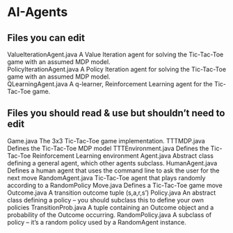 # AI-Agents

## Files you can edit

ValueIterationAgent.java	A Value Iteration agent for solving the Tic-Tac-Toe game with an assumed MDP model.<br/>
PolicyIterationAgent.java	A Policy Iteration agent for solving the Tic-Tac-Toe game with an assumed MDP model.<br/>
QLearningAgent.java	A q-learner, Reinforcement Learning agent for the Tic-Tac-Toe game.<br/>

## Files you should read & use but shouldn’t need to edit

Game.java	The 3x3 Tic-Tac-Toe game implementation.
TTTMDP.java	Defines the Tic-Tac-Toe MDP model
TTTEnvironment.java	Defines the Tic-Tac-Toe Reinforcement Learning environment
Agent.java	Abstract class defining a general agent, which other agents subclass.
HumanAgent.java	Defines a human agent that uses the command line to ask the user for the next move
RandomAgent.java	Tic-Tac-Toe agent that plays randomly according to a RandomPolicy
Move.java	Defines a Tic-Tac-Toe game move
Outcome.java	A transition outcome tuple (s,a,r,s’)
Policy.java	An abstract class defining a policy – you should subclass this to define your own policies
TransitionProb.java	A tuple containing an Outcome object and a probability of the Outcome occurring.
RandomPolicy.java	A subclass of policy – it’s a random policy used by a RandomAgent instance.
